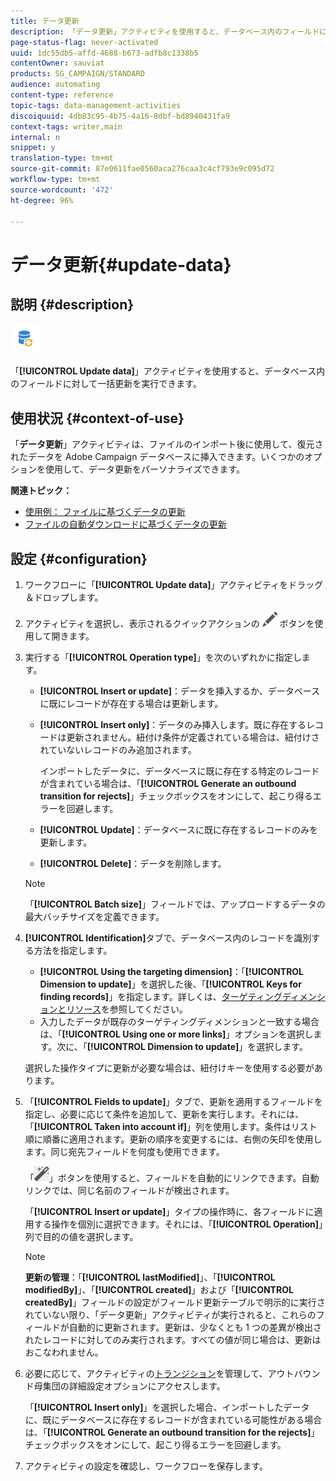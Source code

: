 ```yaml
---
title: データ更新
description: 「データ更新」アクティビティを使用すると、データベース内のフィールドに対して一括更新を実行できます。
page-status-flag: never-activated
uuid: 1dc55db5-affd-4688-b673-adfb8c1338b5
contentOwner: sauviat
products: SG_CAMPAIGN/STANDARD
audience: automating
content-type: reference
topic-tags: data-management-activities
discoiquuid: 4db83c95-4b75-4a16-8dbf-bd8940431fa9
context-tags: writer,main
internal: n
snippet: y
translation-type: tm+mt
source-git-commit: 87e0611fae0560aca276caa3c4cf793e9c095d72
workflow-type: tm+mt
source-wordcount: '472'
ht-degree: 96%

---
```



# データ更新{#update-data}

## 説明 {#description}

![](assets/data_update.png)

「**[!UICONTROL Update data]**」アクティビティを使用すると、データベース内のフィールドに対して一括更新を実行できます。

## 使用状況 {#context-of-use}

「**データ更新**」アクティビティは、ファイルのインポート後に使用して、復元されたデータを Adobe Campaign データベースに挿入できます。いくつかのオプションを使用して、データ更新をパーソナライズできます。

**関連トピック：**

* [使用例： ファイルに基づくデータの更新](../../automating/using/update-database-file.md)
* [ファイルの自動ダウンロードに基づくデータの更新](../../automating/using/update-data-automatic-download.md)

## 設定 {#configuration}

1. ワークフローに「**[!UICONTROL Update data]**」アクティビティをドラッグ＆ドロップします。
1. アクティビティを選択し、表示されるクイックアクションの ![](assets/edit_darkgrey-24px.png) ボタンを使用して開きます。
1. 実行する「**[!UICONTROL Operation type]**」を次のいずれかに指定します。

   * **[!UICONTROL Insert or update]**：データを挿入するか、データベースに既にレコードが存在する場合は更新します。
   * **[!UICONTROL Insert only]**：データのみ挿入します。既に存在するレコードは更新されません。紐付け条件が定義されている場合は、紐付けされていないレコードのみ追加されます。

      インポートしたデータに、データベースに既に存在する特定のレコードが含まれている場合は、「**[!UICONTROL Generate an outbound transition for rejects]**」チェックボックスをオンにして、起こり得るエラーを回避します。

   * **[!UICONTROL Update]**：データベースに既に存在するレコードのみを更新します。
   * **[!UICONTROL Delete]**：データを削除します。

   >[!NOTE]
   >
   >「**[!UICONTROL Batch size]**」フィールドでは、アップロードするデータの最大バッチサイズを定義できます。

1. **[!UICONTROL Identification]**&#x200B;タブで、データベース内のレコードを識別する方法を指定します。

   * **[!UICONTROL Using the targeting dimension]**：「**[!UICONTROL Dimension to update]**」を選択した後、「**[!UICONTROL Keys for finding records]**」を指定します。詳しくは、[ターゲティングディメンションとリソース](../../automating/using/query.md#targeting-dimensions-and-resources)を参照してください。
   * 入力したデータが既存のターゲティングディメンションと一致する場合は、「**[!UICONTROL Using one or more links]**」オプションを選択します。次に、「**[!UICONTROL Dimension to update]**」を選択します。

   選択した操作タイプに更新が必要な場合は、紐付けキーを使用する必要があります。

1. 「**[!UICONTROL Fields to update]**」タブで、更新を適用するフィールドを指定し、必要に応じて条件を追加して、更新を実行します。それには、「**[!UICONTROL Taken into account if]**」列を使用します。条件はリスト順に順番に適用されます。更新の順序を変更するには、右側の矢印を使用します。同じ宛先フィールドを何度も使用できます。

   「![](assets/wkf_magic_wand-24px.png)」ボタンを使用すると、フィールドを自動的にリンクできます。自動リンクでは、同じ名前のフィールドが検出されます。

   「**[!UICONTROL Insert or update]**」タイプの操作時に、各フィールドに適用する操作を個別に選択できます。それには、「**[!UICONTROL Operation]**」列で目的の値を選択します。

   >[!NOTE]
   >
   >**更新の管理**：「**[!UICONTROL lastModified]**」、「**[!UICONTROL modifiedBy]**」、「**[!UICONTROL created]**」および「**[!UICONTROL createdBy]**」フィールドの設定がフィールド更新テーブルで明示的に実行されていない限り、「データ更新」アクティビティが実行されると、これらのフィールドが自動的に更新されます。更新は、少なくとも 1 つの差異が検出されたレコードに対してのみ実行されます。すべての値が同じ場合は、更新はおこなわれません。

1. 必要に応じて、アクティビティの[トランジション](../../automating/using/activity-properties.md)を管理して、アウトバウンド母集団の詳細設定オプションにアクセスします。

   「**[!UICONTROL Insert only]**」を選択した場合、インポートしたデータに、既にデータベースに存在するレコードが含まれている可能性がある場合は、「**[!UICONTROL Generate an outbound transition for the rejects]**」チェックボックスをオンにして、起こり得るエラーを回避します。

1. アクティビティの設定を確認し、ワークフローを保存します。
